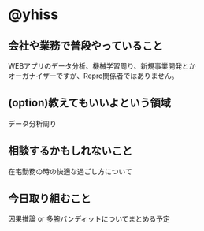 # @yhiss

## 会社や業務で普段やっていること
WEBアプリのデータ分析、機械学習周り、新規事業開発とか  
オーガナイザーですが、Repro関係者ではありません。

## (option)教えてもいいよという領域
データ分析周り

## 相談するかもしれないこと
在宅勤務の時の快適な過ごし方について

## 今日取り組むこと
因果推論 or 多腕バンディットについてまとめる予定
